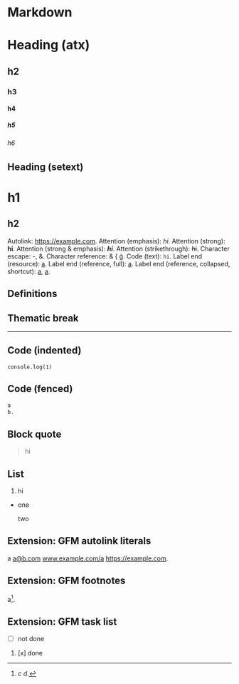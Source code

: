 # Markdown

# Heading (atx)
## h2
### h3
#### h4
##### h5
###### h6

## Heading (setext)

h1
==

h2
--

Autolink: <https://example.com>.
Attention (emphasis): *hi*.
Attention (strong): **hi**.
Attention (strong & emphasis): ***hi***.
Attention (strikethrough): ~~hi~~.
Character escape: \-, \&.
Character reference: &amp; &#123; &#x123;.
Code (text): `hi`.
Label end (resource): [a](https://example.com 'title').
Label end (reference, full): [a][b].
Label end (reference, collapsed, shortcut): [a][], [a].

## Definitions

[a]: <https://example.com> "b"
[b]: #


## Thematic break

***

## Code (indented)

	console.log(1)

## Code (fenced)

```markdown
a
b.
````

## Block quote

> hi

## List

1. hi

* one

  two

## Extension: GFM autolink literals

a a@b.com www.example.com/a https://example.com.

## Extension: GFM footnotes

a[^b].

[^b]: *c
    d*.

## Extension: GFM task list

*  [ ] not done
1. [x] done
